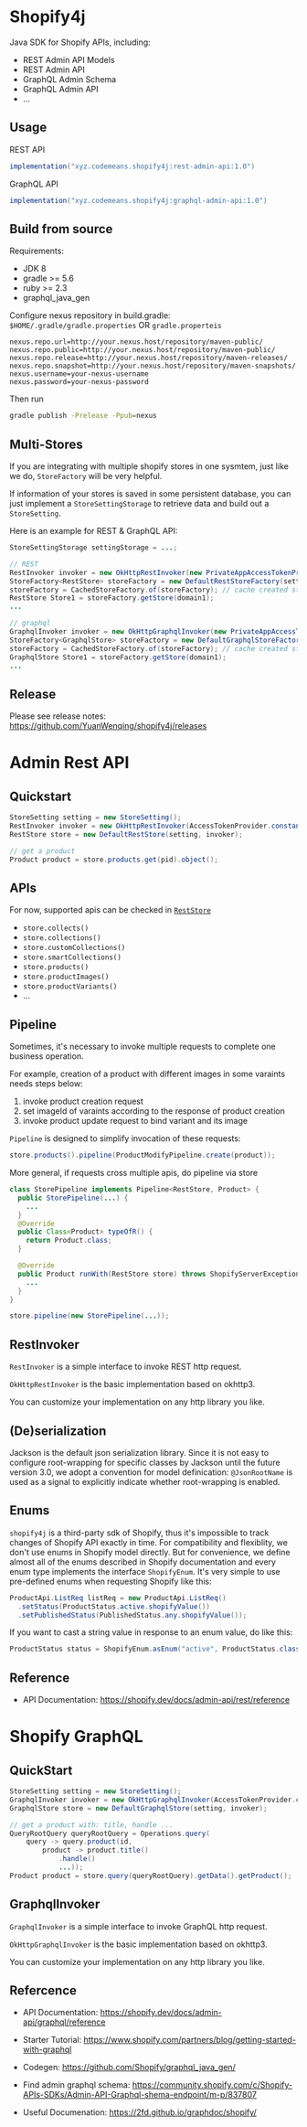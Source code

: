 # Shopify4j

Java SDK for Shopify APIs, including:

* REST Admin API Models
* REST Admin API
* GraphQL Admin Schema
* GraphQL Admin API
* ...

## Usage

REST API
```groovy
implementation("xyz.codemeans.shopify4j:rest-admin-api:1.0")
```
GraphQL API
```groovy
implementation("xyz.codemeans.shopify4j:graphql-admin-api:1.0")
```

## Build from source

Requirements:

* JDK 8
* gradle >= 5.6
* ruby >= 2.3
* graphql_java_gen

Configure nexus repository in build.gradle: `$HOME/.gradle/gradle.properties` OR `gradle.properteis`

```properties
nexus.repo.url=http://your.nexus.host/repository/maven-public/
nexus.repo.public=http://your.nexus.host/repository/maven-public/
nexus.repo.release=http://your.nexus.host/repository/maven-releases/
nexus.repo.snapshot=http://your.nexus.host/repository/maven-snapshots/
nexus.username=your-nexus-username
nexus.password=your-nexus-password
```

Then run
~~~bash
gradle publish -Prelease -Ppub=nexus
~~~

## Multi-Stores

If you are integrating with multiple shopify stores in one sysmtem, just like we do, `StoreFactory` will be very helpful.

If information of your stores is saved in some persistent database, you can just implement a `StoreSettingStorage` to retrieve data and build out a `StoreSetting`.

Here is an example for REST & GraphQL API:

```java
StoreSettingStorage settingStorage = ...;

// REST
RestInvoker invoker = new OkHttpRestInvoker(new PrivateAppAccessTokenProvider(settingStorage));
StoreFactory<RestStore> storeFactory = new DefaultRestStoreFactory(settingStorage, invoker);
storeFactory = CachedStoreFactory.of(storeFactory); // cache created stores, avoiding duplicated creation
RestStore Store1 = storeFactory.getStore(domain1);
...

// graphql
GraphqlInvoker invoker = new OkHttpGraphqlInvoker(new PrivateAppAccessTokenProvider(settingStorage));
StoreFactory<GraphqlStore> storeFactory = new DefaultGraphqlStoreFactory(settingStorage, invoker);
storeFactory = CachedStoreFactory.of(storeFactory); // cache created stores, avoiding duplicated creation
GraphqlStore Store1 = storeFactory.getStore(domain1);
...

```

## Release

Please see release notes:  <https://github.com/YuanWenqing/shopify4j/releases>

# Admin Rest API

## Quickstart

```java
StoreSetting setting = new StoreSetting();
RestInvoker invoker = new OkHttpRestInvoker(AccessTokenProvider.constant(setting.getApiPassword()));
RestStore store = new DefaultRestStore(setting, invoker);

// get a product
Product product = store.products.get(pid).object();
```

## APIs

For now, supported apis can be checked in [`RestStore`](./rest-admin-api/src/main/java/codemeans/shopify4j/rest/admin/RestStore.java)

* `store.collects()`
* `store.collections()`
* `store.customCollections()`
* `store.smartCollections()`
* `store.products()`
* `store.productImages()`
* `store.productVariants()`
* ...

## Pipeline

Sometimes, it's necessary to invoke multiple requests to complete one business operation.

For example, creation of a product with different images in some varaints needs steps below:

1. invoke product creation request
2. set imageId of varaints according to the response of product creation
3. invoke product update request to bind variant and its image

`Pipeline`  is designed to simplify invocation of these requests:

```java
store.products().pipeline(ProductModifyPipeline.create(product));
```

More general, if requests cross multiple apis, do pipeline via store

```java
class StorePipeline implements Pipeline<RestStore, Product> {
  public StorePipeline(...) {
    ...
  }
  @Override
  public Class<Product> typeOfR() {
    return Product.class;
  }

  @Override
  public Product runWith(RestStore store) throws ShopifyServerException {
    ...
  }
}

store.pipeline(new StorePipeline(...));
```

## RestInvoker

`RestInvoker` is a simple interface to invoke REST http request.

`OkHttpRestInvoker` is the basic implementation based on okhttp3. 

You can customize your implementation on any http library you like.

## (De)serialization

Jackson is the default json serialization library. Since it is not easy to configure root-wrapping for specific classes by Jackson until the future version 3.0, we adopt a convention for model definication: `@JsonRootName` is used as a signal to explicitly indicate whether root-wrapping is enabled.

## Enums

`shopify4j` is a third-party sdk of Shopify, thus it's impossible to track changes of Shopify API exactly in time. For compatibility  and flexiblity, we don't use enums in Shopify model directly. But for convenience, we define almost all of the enums described in Shopify documentation and every enum type implements the interface `ShopifyEnum`. It's very simple to use pre-defined enums when requesting Shopify like this:

~~~java
ProductApi.ListReq listReq = new ProductApi.ListReq()
  .setStatus(ProductStatus.active.shopifyValue())
  .setPublishedStatus(PublishedStatus.any.shopifyValue());
~~~

If you want to cast a string value in response to an enum value, do like this:

~~~java
ProductStatus status = ShopifyEnum.asEnum("active", ProductStatus.class);
~~~

## Reference

* API Documentation: https://shopify.dev/docs/admin-api/rest/reference

# Shopify GraphQL

## QuickStart

~~~java
StoreSetting setting = new StoreSetting();
GraphqlInvoker invoker = new OkHttpGraphqlInvoker(AccessTokenProvider.constant(setting.getApiPassword()));
GraphqlStore store = new DefaultGraphqlStore(setting, invoker);

// get a product with: title, handle ...
QueryRootQuery queryRootQuery = Operations.query(
    query -> query.product(id,
        product -> product.title()
            .handle()
            ...));
Product product = store.query(queryRootQuery).getData().getProduct();
~~~

## GraphqlInvoker

`GraphqlInvoker` is a simple interface to invoke GraphQL http request.

`OkHttpGraphqlInvoker` is the basic implementation based on okhttp3. 

You can customize your implementation on any http library you like.

## Refercence

* API Documentation: https://shopify.dev/docs/admin-api/graphql/reference
* Starter Tutorial: https://www.shopify.com/partners/blog/getting-started-with-graphql

* Codegen: https://github.com/Shopify/graphql_java_gen/
* Find admin graphql schema: https://community.shopify.com/c/Shopify-APIs-SDKs/Admin-API-Graphql-shema-endpoint/m-p/837807

* Useful Documenation: https://2fd.github.io/graphdoc/shopify/

